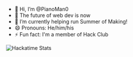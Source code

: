 - 👋 Hi, I’m @PianoMan0
- 👀 The future of web dev is now
- 🌱 I’m currently helping run Summer of Making!
- 😄 Pronouns: He/him/his
- ⚡ Fun fact: I'm a member of Hack Club

![Hackatime Stats](https://github-readme-stats.hackclub.dev/api/wakatime?username=892&api_domain=hackatime.hackclub.com&theme=darcula&custom_title=Hackatime+Stats&layout=compact&cache_seconds=0&langs_count=8)


